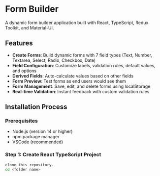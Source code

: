 # Form Builder

A dynamic form builder application built with React, TypeScript, Redux Toolkit, and Material-UI.

## Features

- **Create Forms**: Build dynamic forms with 7 field types (Text, Number, Textarea, Select, Radio, Checkbox, Date)
- **Field Configuration**: Customize labels, validation rules, default values, and options
- **Derived Fields**: Auto-calculate values based on other fields
- **Form Preview**: Test forms as end users would see them
- **Form Management**: Save, edit, and delete forms using localStorage
- **Real-time Validation**: Instant feedback with custom validation rules

## Installation Process

### Prerequisites
- Node.js (version 14 or higher)
- npm package manager
- VSCode (recommended)

### Step 1: Create React TypeScript Project

```bash
clone this repository.
cd <folder name>
